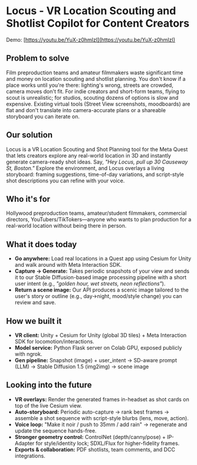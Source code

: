 # Locus - VR Location Scouting and Shotlist Copilot for Content Creators

Demo: [https://youtu.be/YuX-z0hmIzI](https://youtu.be/YuX-z0hmIzI)

## Problem to solve

Film preproduction teams and amateur filmmakers waste significant time and money on location scouting and shotlist planning. You don't know if a place works until you're there: lighting's wrong, streets are crowded, camera moves don't fit. For indie creators and short-form teams, flying to scout is unrealistic; for studios, scouting dozens of options is slow and expensive. Existing virtual tools (Street View screenshots, moodboards) are flat and don't translate into camera-accurate plans or a shareable storyboard you can iterate on.

## Our solution

Locus is a VR Location Scouting and Shot Planning tool for the Meta Quest that lets creators explore any real-world location in 3D and instantly generate camera-ready shot ideas. Say, *"Hey Locus, pull up 30 Causeway St, Boston."* Explore the environment, and Locus overlays a living storyboard: framing suggestions, time-of-day variations, and script-style shot descriptions you can refine with your voice.

## Who it's for

Hollywood preproduction teams, amateur/student filmmakers, commercial directors, YouTubers/TikTokers—anyone who wants to plan production for a real-world location without being there in person.

## What it does today

- **Go anywhere:** Load real locations in a Quest app using Cesium for Unity and walk around with Meta Interaction SDK.
- **Capture → Generate:** Takes periodic snapshots of your view and sends it to our Stable Diffusion-based image processing pipeline with a short user intent (e.g., *"golden hour, wet streets, neon reflections"*).
- **Return a scene image:** Our API produces a scenic image tailored to the user's story or outline (e.g., day→night, mood/style change) you can review and save.

## How we built it

- **VR client:** Unity + Cesium for Unity (global 3D tiles) + Meta Interaction SDK for locomotion/interactions.
- **Model service:** Python Flask server on Colab GPU, exposed publicly with ngrok.
- **Gen pipeline:** Snapshot (image) + user_intent → SD-aware prompt (LLM) → Stable Diffusion 1.5 (img2img) → scene image

## Looking into the future

- **VR overlays:** Render the generated frames in-headset as shot cards on top of the live Cesium view.
- **Auto-storyboard:** Periodic auto-capture → rank best frames → assemble a shot sequence with script-style blurbs (lens, move, action).
- **Voice loop:** "Make it noir / push to 35mm / add rain" → regenerate and update the sequence hands-free.
- **Stronger geometry control:** ControlNet (depth/canny/pose) + IP-Adapter for style/identity lock; SDXL/Flux for higher-fidelity frames.
- **Exports & collaboration:** PDF shotlists, team comments, and DCC integrations.
